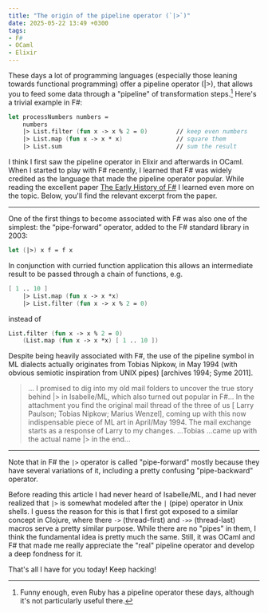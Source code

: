 ```yaml
---
title: "The origin of the pipeline operator (`|>`)"
date: 2025-05-22 13:49 +0300
tags:
- F#
- OCaml
- Elixir
---
```


These days a lot of programming languages (especially those leaning towards functional programming)
offer a pipeline operator (|>), that allows you to feed some data through a "pipeline" of transformation
steps.[^1] Here's a trivial example in F#:

```fsharp
let processNumbers numbers =
    numbers
    |> List.filter (fun x -> x % 2 = 0)        // keep even numbers
    |> List.map (fun x -> x * x)               // square them
    |> List.sum                                // sum the result
```

I think I first saw the pipeline operator in Elixir and afterwards in OCaml.
When I started to play with F# recently, I learned that F# was widely credited as
the language that made the pipeline operator popular. While reading the excellent paper
[The Early History of F#](https://fsharp.org/history/hopl-final/hopl-fsharp.pdf) I learned
even more on the topic. Below, you'll find the relevant excerpt from the paper.

--------------

One of the first things to become associated with F# was also one of the simplest: the “pipe-forward”
operator, added to the F# standard library in 2003:

```fsharp
let (|>) x f = f x
```

In conjunction with curried function application this allows an intermediate result to be passed
through a chain of functions, e.g.

```fsharp
[ 1 .. 10 ]
    |> List.map (fun x -> x *x)
    |> List.filter (fun x -> x % 2 = 0)
```

instead of

```fsharp
List.filter (fun x -> x % 2 = 0)
    (List.map (fun x -> x *x) [ 1 .. 10 ])
```

Despite being heavily associated with F#, the use of the pipeline symbol in ML dialects actually
originates from Tobias Nipkow, in May 1994 (with obvious semiotic inspiration from UNIX pipes)
[archives 1994; Syme 2011].

> ... I promised to dig into my old mail folders to uncover the true story behind |> in Isabelle/ML, which
> also turned out popular in F#...
> In the attachment you find the original mail thread of the three of us [ Larry Paulson; Tobias Nipkow;
> Marius Wenzel], coming up with this now indispensable piece of ML art in April/May 1994. The mail
> exchange starts as a response of Larry to my changes.
> ...Tobias ...came up with the actual name |> in the end...

--------------

Note that in F# the `|>` operator is called "pipe-forward" mostly because they have
several variations of it, including a pretty confusing "pipe-backward" operator.

Before reading this article I had never heard of Isabelle/ML, and I had never realized
that `|>` is somewhat modeled after the `|` (pipe) operator in Unix shells. I guess the
reason for this is that I first got exposed to a similar concept in Clojure, where
there `->` (thread-first) and `->>` (thread-last) macros serve a pretty similar purpose.
While there are no "pipes" in them, I think the fundamental idea is pretty much the same.
Still, it was OCaml and F# that made me really appreciate the "real" pipeline operator
and develop a deep fondness for it.

That's all I have for you today! Keep hacking!

[^1]: Funny enough, even Ruby has a pipeline operator these days, although it's not particularly useful there.
